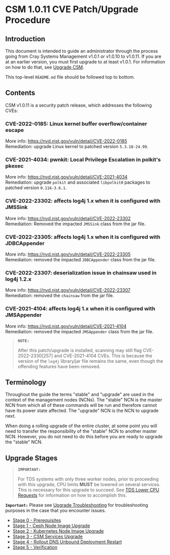 # CSM 1.0.11 CVE Patch/Upgrade Procedure

## Introduction

This document is intended to guide an administrator through the process going from Cray Systems Management v1.0.1 or v1.0.10 to v1.0.11. If you are at an earlier version, you must first upgrade to at least v1.0.1. For information on how to do that, see [Upgrade CSM](../index.md).

This top-level `README.md` file should be followed top to bottom.

## Contents

CSM v1.0.11 is a security patch release, which addresses the following CVEs:

### CVE-2022-0185: Linux kernel buffer overflow/container escape 
More info: https://nvd.nist.gov/vuln/detail/CVE-2022-0185 \
Remediation: upgrade Linux kernel to patched version `5.3.18-24.99`.

### CVE-2021-4034: pwnkit: Local Privilege Escalation in polkit's pkexec
More info: https://nvd.nist.gov/vuln/detail/CVE-2021-4034 \
Remediation: upgrade `polkit` and associated `libpolkit0` packages to patched version `0.116-3.6.1`.

### CVE-2022-23302: affects log4j 1.x when it is configured with JMSSink
More info: https://nvd.nist.gov/vuln/detail/CVE-2022-23302 \
Remediation: Removed the impacted `JMSSink` class from the jar file.

### CVE-2022-23305: affects log4j 1.x when it is configured with JDBCAppender
More info: https://nvd.nist.gov/vuln/detail/CVE-2022-23305 \
Remediation: removed the impacted `JDBCAppender` class from the jar file.

### CVE-2022-23307: deserialization issue in chainsaw used in log4j 1.2.x
More info: https://nvd.nist.gov/vuln/detail/CVE-2022-23307 \
Remediation: removed the `chainsaw` from the jar file.

### CVE-2021-4104: affects log4j 1.x when it is configured with JMSAppender
More info: https://nvd.nist.gov/vuln/detail/CVE-2021-4104 \
Remediation: removed the impacted `JMSAppender` class from the jar file.

>**`NOTE:`**
>
>After this patch/upgrade is installed, scanning may still flag CVE-2022-2330[257] and CVE-2021-4104 CVEs. This is because the version of the `log4j` library/jar file remains the same, even though the offending features have been removed.
>

## Terminology

Throughout the guide the terms "stable" and "upgrade" are used in the context of the management nodes (NCNs). The
"stable" NCN is the master NCN from which all of these commands will be run and therefore cannot have its power state
affected. The "upgrade" NCN is the NCN to upgrade next.

When doing a rolling upgrade of the entire cluster, at some point you will need to transfer the
responsibility of the "stable" NCN to another master NCN. However, you do not need to do this before you are ready to
upgrade the "stable" NCN.

## Upgrade Stages

>**`IMPORTANT:`**
>
> For TDS systems with only three worker nodes, prior to proceeding with this upgrade, CPU limits **MUST** be lowered on several services. This is necessary for this upgrade to succeed. See [TDS Lower CPU Requests](../../operations/kubernetes/TDS_Lower_CPU_Requests.md) for information on how to accomplish this.
>

**`Important:`** Please see [Upgrade Troubleshooting](./upgrade_troubleshooting.md) for troubleshooting purposes in the case that you encounter issues.

- [Stage 0 - Prerequisites](Stage_0_Prerequisites.md)
- [Stage 1 - Ceph Node Image Upgrade](Stage_1.md)
- [Stage 2 - Kubernetes Node Image Upgrade](Stage_2.md)
- [Stage 3 - CSM Services Upgrade](Stage_3.md)
- [Stage 4 - Rollout DNS Unbound Deployment Restart](Stage_4.md)
- [Stage 5 - Verification](Stage_5.md)
